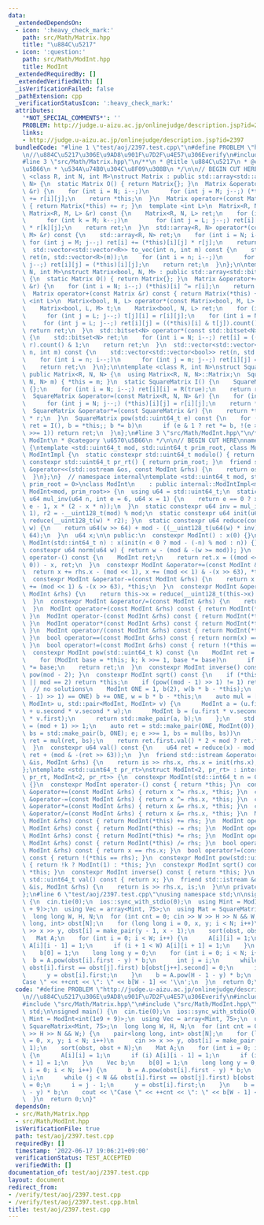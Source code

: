 ```yaml
---
data:
  _extendedDependsOn:
  - icon: ':heavy_check_mark:'
    path: src/Math/Matrix.hpp
    title: "\u884C\u5217"
  - icon: ':question:'
    path: src/Math/ModInt.hpp
    title: ModInt
  _extendedRequiredBy: []
  _extendedVerifiedWith: []
  _isVerificationFailed: false
  _pathExtension: cpp
  _verificationStatusIcon: ':heavy_check_mark:'
  attributes:
    '*NOT_SPECIAL_COMMENTS*': ''
    PROBLEM: http://judge.u-aizu.ac.jp/onlinejudge/description.jsp?id=2397
    links:
    - http://judge.u-aizu.ac.jp/onlinejudge/description.jsp?id=2397
  bundledCode: "#line 1 \"test/aoj/2397.test.cpp\"\n#define PROBLEM \"http://judge.u-aizu.ac.jp/onlinejudge/description.jsp?id=2397\"\
    \n//\u884C\u5217\u306E\u9AD8\u901F\u7D2F\u4E57\u306Everify\n#include <bits/stdc++.h>\n\
    #line 3 \"src/Math/Matrix.hpp\"\n/**\n * @title \u884C\u5217\n * @category \u6570\
    \u5B66\n * \u534A\u74B0\u304C\u8F09\u308B\n */\n\n// BEGIN CUT HERE\n\ntemplate\
    \ <class R, int N, int M>\nstruct Matrix : public std::array<std::array<R, M>,\
    \ N> {\n  static Matrix O() { return Matrix{}; }\n  Matrix &operator+=(const Matrix\
    \ &r) {\n    for (int i = N; i--;)\n      for (int j = M; j--;) (*this)[i][j]\
    \ += r[i][j];\n    return *this;\n  }\n  Matrix operator+(const Matrix &r) const\
    \ { return Matrix(*this) += r; }\n  template <int L>\n  Matrix<R, N, L> operator*(const\
    \ Matrix<R, M, L> &r) const {\n    Matrix<R, N, L> ret;\n    for (int i = N; i--;)\n\
    \      for (int k = M; k--;)\n        for (int j = L; j--;) ret[i][j] += (*this)[i][k]\
    \ * r[k][j];\n    return ret;\n  }\n  std::array<R, N> operator*(const std::array<R,\
    \ M> &r) const {\n    std::array<R, N> ret;\n    for (int i = N; i--;)\n     \
    \ for (int j = M; j--;) ret[i] += (*this)[i][j] * r[j];\n    return ret;\n  }\n\
    \  std::vector<std::vector<R>> to_vec(int n, int m) const {\n    std::vector<std::vector<R>>\
    \ ret(n, std::vector<R>(m));\n    for (int i = n; i--;)\n      for (int j = m;\
    \ j--;) ret[i][j] = (*this)[i][j];\n    return ret;\n  }\n};\n\ntemplate <int\
    \ N, int M>\nstruct Matrix<bool, N, M> : public std::array<std::bitset<M>, N>\
    \ {\n  static Matrix O() { return Matrix{}; }\n  Matrix &operator+=(const Matrix\
    \ &r) {\n    for (int i = N; i--;) (*this)[i] ^= r[i];\n    return *this;\n  }\n\
    \  Matrix operator+(const Matrix &r) const { return Matrix(*this) += r; }\n  template\
    \ <int L>\n  Matrix<bool, N, L> operator*(const Matrix<bool, M, L> &r) const {\n\
    \    Matrix<bool, L, M> t;\n    Matrix<bool, N, L> ret;\n    for (int i = M; i--;)\n\
    \      for (int j = L; j--;) t[j][i] = r[i][j];\n    for (int i = N; i--;)\n \
    \     for (int j = L; j--;) ret[i][j] = ((*this)[i] & t[j]).count() & 1;\n   \
    \ return ret;\n  }\n  std::bitset<N> operator*(const std::bitset<N> &r) const\
    \ {\n    std::bitset<N> ret;\n    for (int i = N; i--;) ret[i] = ((*this)[i] &\
    \ r).count() & 1;\n    return ret;\n  }\n  std::vector<std::vector<bool>> to_vec(int\
    \ n, int m) const {\n    std::vector<std::vector<bool>> ret(n, std::vector<bool>(m));\n\
    \    for (int i = n; i--;)\n      for (int j = m; j--;) ret[i][j] = (*this)[i][j];\n\
    \    return ret;\n  }\n};\n\ntemplate <class R, int N>\nstruct SquareMatrix :\
    \ public Matrix<R, N, N> {\n  using Matrix<R, N, N>::Matrix;\n  SquareMatrix(Matrix<R,\
    \ N, N> m) { *this = m; }\n  static SquareMatrix I() {\n    SquareMatrix ret =\
    \ {};\n    for (int i = N; i--;) ret[i][i] = R(true);\n    return ret;\n  }\n\
    \  SquareMatrix &operator=(const Matrix<R, N, N> &r) {\n    for (int i = N; i--;)\n\
    \      for (int j = N; j--;) (*this)[i][j] = r[i][j];\n    return *this;\n  }\n\
    \  SquareMatrix &operator*=(const SquareMatrix &r) {\n    return *this = (*this)\
    \ * r;\n  }\n  SquareMatrix pow(std::uint64_t e) const {\n    for (SquareMatrix\
    \ ret = I(), b = *this;; b *= b)\n      if (e & 1 ? ret *= b, !(e >>= 1) : !(e\
    \ >>= 1)) return ret;\n  }\n};\n#line 3 \"src/Math/ModInt.hpp\"\n/**\n * @title\
    \ ModInt\n * @category \u6570\u5B66\n */\n\n// BEGIN CUT HERE\nnamespace internal\
    \ {\ntemplate <std::uint64_t mod, std::uint64_t prim_root, class ModInt>\nstruct\
    \ ModIntImpl {\n  static constexpr std::uint64_t modulo() { return mod; }\n  static\
    \ constexpr std::uint64_t pr_rt() { return prim_root; }\n  friend std::ostream\
    \ &operator<<(std::ostream &os, const ModInt &rhs) {\n    return os << rhs.val();\n\
    \  }\n};\n}  // namespace internal\ntemplate <std::uint64_t mod, std::uint64_t\
    \ prim_root = 0>\nclass ModInt\n    : public internal::ModIntImpl<mod, prim_root,\
    \ ModInt<mod, prim_root>> {\n  using u64 = std::uint64_t;\n  static constexpr\
    \ u64 mul_inv(u64 n, int e = 6, u64 x = 1) {\n    return e == 0 ? x : mul_inv(n,\
    \ e - 1, x * (2 - x * n));\n  }\n  static constexpr u64 inv = mul_inv(mod, 6,\
    \ 1), r2 = -__uint128_t(mod) % mod;\n  static constexpr u64 init(u64 w) { return\
    \ reduce(__uint128_t(w) * r2); }\n  static constexpr u64 reduce(const __uint128_t\
    \ w) {\n    return u64(w >> 64) + mod - ((__uint128_t(u64(w) * inv) * mod) >>\
    \ 64);\n  }\n  u64 x;\n\n public:\n  constexpr ModInt() : x(0) {}\n  constexpr\
    \ ModInt(std::int64_t n) : x(init(n < 0 ? mod - (-n) % mod : n)) {}\n  static\
    \ constexpr u64 norm(u64 w) { return w - (mod & -(w >= mod)); }\n  constexpr ModInt\
    \ operator-() const {\n    ModInt ret;\n    return ret.x = ((mod << 1) & -(x !=\
    \ 0)) - x, ret;\n  }\n  constexpr ModInt &operator+=(const ModInt &rhs) {\n  \
    \  return x += rhs.x - (mod << 1), x += (mod << 1) & -(x >> 63), *this;\n  }\n\
    \  constexpr ModInt &operator-=(const ModInt &rhs) {\n    return x -= rhs.x, x\
    \ += (mod << 1) & -(x >> 63), *this;\n  }\n  constexpr ModInt &operator*=(const\
    \ ModInt &rhs) {\n    return this->x = reduce(__uint128_t(this->x) * rhs.x), *this;\n\
    \  }\n  constexpr ModInt &operator/=(const ModInt &rhs) {\n    return this->operator*=(rhs.inverse());\n\
    \  }\n  ModInt operator+(const ModInt &rhs) const { return ModInt(*this) += rhs;\
    \ }\n  ModInt operator-(const ModInt &rhs) const { return ModInt(*this) -= rhs;\
    \ }\n  ModInt operator*(const ModInt &rhs) const { return ModInt(*this) *= rhs;\
    \ }\n  ModInt operator/(const ModInt &rhs) const { return ModInt(*this) /= rhs;\
    \ }\n  bool operator==(const ModInt &rhs) const { return norm(x) == norm(rhs.x);\
    \ }\n  bool operator!=(const ModInt &rhs) const { return !(*this == rhs); }\n\
    \  constexpr ModInt pow(std::uint64_t k) const {\n    ModInt ret = ModInt(1);\n\
    \    for (ModInt base = *this; k; k >>= 1, base *= base)\n      if (k & 1) ret\
    \ *= base;\n    return ret;\n  }\n  constexpr ModInt inverse() const { return\
    \ pow(mod - 2); }\n  constexpr ModInt sqrt() const {\n    if (*this == ModInt(0)\
    \ || mod == 2) return *this;\n    if (pow((mod - 1) >> 1) != 1) return ModInt(0);\
    \  // no solutions\n    ModInt ONE = 1, b(2), w(b * b - *this);\n    while (w.pow((mod\
    \ - 1) >> 1) == ONE) b += ONE, w = b * b - *this;\n    auto mul = [&](std::pair<ModInt,\
    \ ModInt> u, std::pair<ModInt, ModInt> v) {\n      ModInt a = (u.first * v.first\
    \ + u.second * v.second * w);\n      ModInt b = (u.first * v.second + u.second\
    \ * v.first);\n      return std::make_pair(a, b);\n    };\n    std::uint64_t e\
    \ = (mod + 1) >> 1;\n    auto ret = std::make_pair(ONE, ModInt(0));\n    for (auto\
    \ bs = std::make_pair(b, ONE); e; e >>= 1, bs = mul(bs, bs))\n      if (e & 1)\
    \ ret = mul(ret, bs);\n    return ret.first.val() * 2 < mod ? ret.first : -ret.first;\n\
    \  }\n  constexpr u64 val() const {\n    u64 ret = reduce(x) - mod;\n    return\
    \ ret + (mod & -(ret >> 63));\n  }\n  friend std::istream &operator>>(std::istream\
    \ &is, ModInt &rhs) {\n    return is >> rhs.x, rhs.x = init(rhs.x), is;\n  }\n\
    };\ntemplate <std::uint64_t pr_rt>\nstruct ModInt<2, pr_rt> : internal::ModIntImpl<2,\
    \ pr_rt, ModInt<2, pr_rt>> {\n  constexpr ModInt(std::int64_t n = 0) : x(n & 1)\
    \ {}\n  constexpr ModInt operator-() const { return *this; }\n  constexpr ModInt\
    \ &operator+=(const ModInt &rhs) { return x ^= rhs.x, *this; }\n  constexpr ModInt\
    \ &operator-=(const ModInt &rhs) { return x ^= rhs.x, *this; }\n  constexpr ModInt\
    \ &operator*=(const ModInt &rhs) { return x &= rhs.x, *this; }\n  constexpr ModInt\
    \ &operator/=(const ModInt &rhs) { return x &= rhs.x, *this; }\n  ModInt operator+(const\
    \ ModInt &rhs) const { return ModInt(*this) += rhs; }\n  ModInt operator-(const\
    \ ModInt &rhs) const { return ModInt(*this) -= rhs; }\n  ModInt operator*(const\
    \ ModInt &rhs) const { return ModInt(*this) *= rhs; }\n  ModInt operator/(const\
    \ ModInt &rhs) const { return ModInt(*this) /= rhs; }\n  bool operator==(const\
    \ ModInt &rhs) const { return x == rhs.x; }\n  bool operator!=(const ModInt &rhs)\
    \ const { return !(*this == rhs); }\n  constexpr ModInt pow(std::uint64_t k) const\
    \ { return !k ? ModInt(1) : *this; }\n  constexpr ModInt sqrt() const { return\
    \ *this; }\n  constexpr ModInt inverse() const { return *this; }\n  constexpr\
    \ std::uint64_t val() const { return x; }\n  friend std::istream &operator>>(std::istream\
    \ &is, ModInt &rhs) {\n    return is >> rhs.x, is;\n  }\n\n private:\n  bool x;\n\
    };\n#line 6 \"test/aoj/2397.test.cpp\"\nusing namespace std;\n\nsigned main()\
    \ {\n  cin.tie(0);\n  ios::sync_with_stdio(0);\n  using Mint = ModInt<int(1e9\
    \ + 9)>;\n  using Vec = array<Mint, 75>;\n  using Mat = SquareMatrix<Mint, 75>;\n\
    \  long long W, H, N;\n  for (int cnt = 0; cin >> W >> H >> N && W;) {\n    pair<long\
    \ long, int> obst[N];\n    for (long long i = 0, x, y; i < N; i++)\n      cin\
    \ >> x >> y, obst[i] = make_pair(y - 1, x - 1);\n    sort(obst, obst + N);\n \
    \   Mat A;\n    for (int i = 0; i < W; i++) {\n      A[i][i] = 1;\n      if (i)\
    \ A[i][i - 1] = 1;\n      if (i + 1 < W) A[i][i + 1] = 1;\n    }\n    Vec b;\n\
    \    b[0] = 1;\n    long long y = 0;\n    for (int i = 0; i < N; i++) {\n    \
    \  b = A.pow(obst[i].first - y) * b;\n      int j = i;\n      while (j < N &&\
    \ obst[i].first == obst[j].first) b[obst[j++].second] = 0;\n      i = j - 1;\n\
    \      y = obst[i].first;\n    }\n    b = A.pow(H - 1 - y) * b;\n    cout << \"\
    Case \" << ++cnt << \": \" << b[W - 1] << '\\n';\n  }\n  return 0;\n}\n"
  code: "#define PROBLEM \"http://judge.u-aizu.ac.jp/onlinejudge/description.jsp?id=2397\"\
    \n//\u884C\u5217\u306E\u9AD8\u901F\u7D2F\u4E57\u306Everify\n#include <bits/stdc++.h>\n\
    #include \"src/Math/Matrix.hpp\"\n#include \"src/Math/ModInt.hpp\"\nusing namespace\
    \ std;\n\nsigned main() {\n  cin.tie(0);\n  ios::sync_with_stdio(0);\n  using\
    \ Mint = ModInt<int(1e9 + 9)>;\n  using Vec = array<Mint, 75>;\n  using Mat =\
    \ SquareMatrix<Mint, 75>;\n  long long W, H, N;\n  for (int cnt = 0; cin >> W\
    \ >> H >> N && W;) {\n    pair<long long, int> obst[N];\n    for (long long i\
    \ = 0, x, y; i < N; i++)\n      cin >> x >> y, obst[i] = make_pair(y - 1, x -\
    \ 1);\n    sort(obst, obst + N);\n    Mat A;\n    for (int i = 0; i < W; i++)\
    \ {\n      A[i][i] = 1;\n      if (i) A[i][i - 1] = 1;\n      if (i + 1 < W) A[i][i\
    \ + 1] = 1;\n    }\n    Vec b;\n    b[0] = 1;\n    long long y = 0;\n    for (int\
    \ i = 0; i < N; i++) {\n      b = A.pow(obst[i].first - y) * b;\n      int j =\
    \ i;\n      while (j < N && obst[i].first == obst[j].first) b[obst[j++].second]\
    \ = 0;\n      i = j - 1;\n      y = obst[i].first;\n    }\n    b = A.pow(H - 1\
    \ - y) * b;\n    cout << \"Case \" << ++cnt << \": \" << b[W - 1] << '\\n';\n\
    \  }\n  return 0;\n}"
  dependsOn:
  - src/Math/Matrix.hpp
  - src/Math/ModInt.hpp
  isVerificationFile: true
  path: test/aoj/2397.test.cpp
  requiredBy: []
  timestamp: '2022-06-17 19:06:21+09:00'
  verificationStatus: TEST_ACCEPTED
  verifiedWith: []
documentation_of: test/aoj/2397.test.cpp
layout: document
redirect_from:
- /verify/test/aoj/2397.test.cpp
- /verify/test/aoj/2397.test.cpp.html
title: test/aoj/2397.test.cpp
---
```

